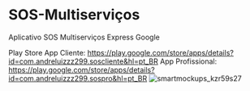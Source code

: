 # SOS-Multiserviços
Aplicativo SOS Multiserviços Express Google 

Play Store 
App Cliente: https://play.google.com/store/apps/details?id=com.andreluizzz299.soscliente&hl=pt_BR
App Profissional: https://play.google.com/store/apps/details?id=com.andreluizzz299.sospro&hl=pt_BR
![smartmockups_kzr59s27](https://user-images.githubusercontent.com/60305254/154515480-49384f53-8706-4ddb-a4d8-56ba73128917.jpg)
